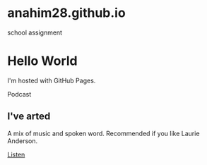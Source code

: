 # anahim28.github.io
school assignment 
<!DOCTYPE html>
<html>
<body>
<h1>Hello World</h1>
<p>I'm hosted with GitHub Pages. </p>
</body>
</html>
<div class="button toggle">Podcast</div>
  <div class="slidedown">
  <div class="description">
    <h2>I've arted</h2>
    <p>A mix of music and spoken word. Recommended if you like Laurie Anderson.</p>
    <a href="https://soundcloud.com" class="external-link" target="_blank">Listen</a>
  </div>
</div>
